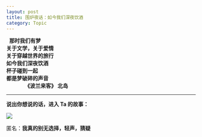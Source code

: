 ```yaml
---
layout: post
title: 围炉夜话：如今我们深夜饮酒
category: Topic
---
```

 
**那时我们有梦 <br>
关于文学，关于爱情 <br>
关于穿越世界的旅行 <br>
如今我们深夜饮酒 <br>
杯子碰到一起 <br>
都是梦破碎的声音<br>
　　　　《波兰来客》 北岛<br>**

------------

**说出你想说的话，进入 Ta 的故事：**

![](http://a3.qpic.cn/psb?/V11IYYto13cdje/KxOslvkDZ8poQpZb551ZOS9*AXgTKDQ7G5i.qFbQSLw!/b/dBkBAAAAAAAA&bo=6ALCAQAAAAACMD0!&rf=viewer_4)

匿名：**我真的别无选择，轻声，猜疑**
  
